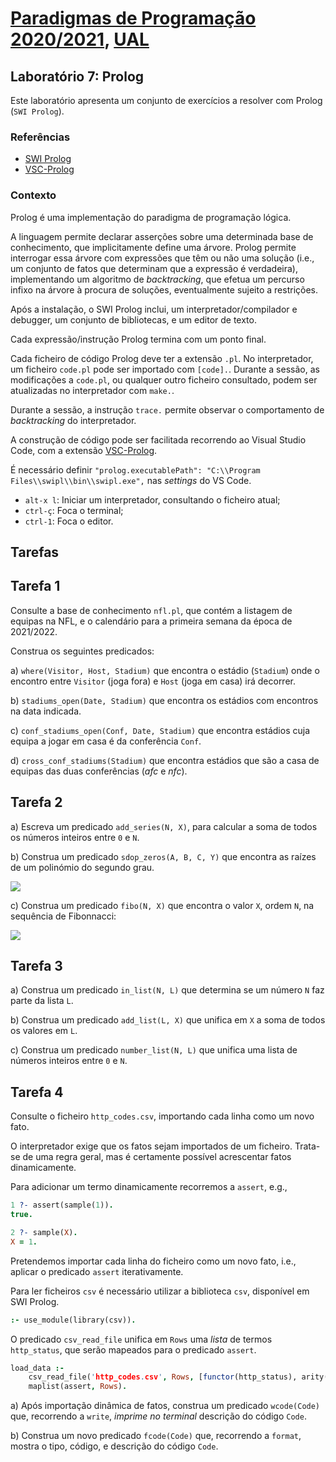 # [Paradigmas de Programação 2020/2021](https://elearning.ual.pt/course/view.php?id=1946), [UAL](https://autonoma.pt/)

## Laboratório 7: Prolog

Este laboratório apresenta um conjunto de exercícios a resolver com Prolog (`SWI Prolog`).

### Referências

- [SWI Prolog](https://www.swi-prolog.org/)
- [VSC-Prolog](https://marketplace.visualstudio.com/items?itemName=arthurwang.vsc-prolog)

### Contexto

Prolog é uma implementação do paradigma de programação lógica.

A linguagem permite declarar asserções sobre uma determinada base de conhecimento, que implicitamente define uma árvore. Prolog permite interrogar essa árvore com expressões que têm ou não uma solução (i.e., um conjunto de fatos que determinam que a expressão é verdadeira), implementando um algoritmo de *backtracking*, que efetua um percurso infixo na árvore à procura de soluções, eventualmente sujeito a restrições.

Após a instalação, o SWI Prolog inclui, um interpretador/compilador e debugger, um conjunto de bibliotecas, e um editor de texto.

Cada expressão/instrução Prolog termina com um ponto final.

Cada ficheiro de código Prolog deve ter a extensão `.pl`. No interpretador, um ficheiro `code.pl` pode ser importado com `[code].`. Durante a sessão, as modificações a `code.pl`, ou qualquer outro ficheiro consultado, podem ser atualizadas no interpretador com `make.`.

Durante a sessão, a instrução `trace.` permite observar o comportamento de *backtracking*  do interpretador.

A construção de código pode ser facilitada recorrendo ao Visual Studio Code, com a extensão [VSC-Prolog](https://marketplace.visualstudio.com/items?itemName=arthurwang.vsc-prolog).

É necessário definir `"prolog.executablePath": "C:\\Program Files\\swipl\\bin\\swipl.exe",` nas *settings* do VS Code.

- `alt-x l`: Iniciar um interpretador, consultando o ficheiro atual;
- `ctrl-ç`: Foca o terminal;
- `ctrl-1`: Foca o editor.

## Tarefas

## Tarefa 1

Consulte a base de conhecimento `nfl.pl`, que contém a listagem de equipas na NFL, e o calendário para a primeira semana da época de 2021/2022.

Construa os seguintes predicados:

a) `where(Visitor, Host, Stadium)` que encontra o estádio (`Stadium`) onde o encontro entre `Visitor` (joga fora) e `Host` (joga em casa) irá decorrer.

b) `stadiums_open(Date, Stadium)` que encontra os estádios com encontros na data indicada.

c) `conf_stadiums_open(Conf, Date, Stadium)` que encontra estádios cuja equipa a jogar em casa é da conferência `Conf`.

d) `cross_conf_stadiums(Stadium)` que encontra estádios que são a casa de equipas das duas conferências (*afc* e *nfc*).

## Tarefa 2

a) Escreva um predicado `add_series(N, X)`, para calcular a soma de todos os números inteiros entre `0` e `N`.

b) Construa um predicado `sdop_zeros(A, B, C, Y)` que encontra as raízes de um polinómio do segundo grau.

<img src="https://render.githubusercontent.com/render/math?math=ax%5E2%20%2B%20bx%20%2B%20c%20%3D%200 \Leftrightarrow x = -b \pm \frac{\sqrt{b^2 - 4ac}}{2a}">

c) Construa um predicado `fibo(N, X)` que encontra o valor `X`, ordem `N`, na sequência de Fibonnacci:

<img src="https://render.githubusercontent.com/render/math?math=F_0 = 0, F_1 = 1, F_n = F_{n-1} %2B F_{n-2}">

## Tarefa 3

a) Construa um predicado `in_list(N, L)` que determina se um número `N` 
faz parte da lista `L`.

b) Construa um predicado `add_list(L, X)` que unifica em `X` a soma de todos os valores em `L`.

c) Construa um predicado `number_list(N, L)` que unifica uma lista de números inteiros entre `0` e `N`.

## Tarefa 4

Consulte o ficheiro `http_codes.csv`, importando cada linha como um novo fato.

O interpretador exige que os fatos sejam importados de um ficheiro. Trata-se de uma regra geral, mas é certamente possível acrescentar fatos dinamicamente.

Para adicionar um termo dinamicamente recorremos a `assert`, e.g.,

```prolog
1 ?- assert(sample(1)).
true.

2 ?- sample(X).
X = 1.
```

Pretendemos importar cada linha do ficheiro como um novo fato, i.e., aplicar o predicado `assert` iterativamente.

Para ler ficheiros `csv` é necessário utilizar a biblioteca `csv`, disponível em SWI Prolog.

```prolog
:- use_module(library(csv)).
```

O predicado `csv_read_file` unifica em `Rows` uma *lista* de termos `http_status`, que serão mapeados para o predicado `assert`.

```prolog
load_data :-
    csv_read_file('http_codes.csv', Rows, [functor(http_status), arity(3)]),
    maplist(assert, Rows).
```

a) Após importação dinâmica de fatos, construa um predicado `wcode(Code)` que, recorrendo a `write`, *imprime no terminal* descrição do código `Code`.

b) Construa um novo predicado `fcode(Code)` que, recorrendo a `format`, mostra o tipo, código, e descrição do código `Code`.
